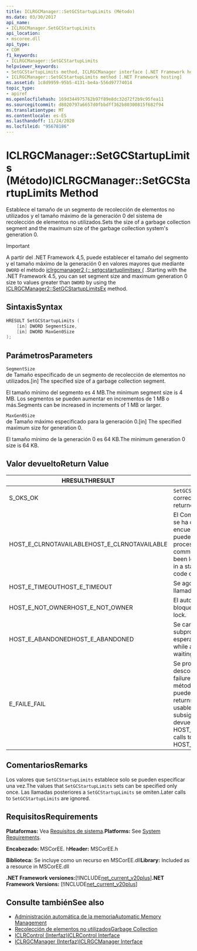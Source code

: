 ```yaml
---
title: ICLRGCManager::SetGCStartupLimits (Método)
ms.date: 03/30/2017
api_name:
- ICLRGCManager.SetGCStartupLimits
api_location:
- mscoree.dll
api_type:
- COM
f1_keywords:
- ICLRGCManager::SetGCStartupLimits
helpviewer_keywords:
- SetGCStartupLimits method, ICLRGCManager interface [.NET Framework hosting]
- ICLRGCManager::SetGCStartupLimits method [.NET Framework hosting]
ms.assetid: 1c8d9959-95b5-4131-be4a-556d97774014
topic_type:
- apiref
ms.openlocfilehash: 169d344975762b97f89e8dc32d72f2b9c95fea11
ms.sourcegitcommit: d8020797a6657d0fbbdff362b80300815f682f94
ms.translationtype: MT
ms.contentlocale: es-ES
ms.lasthandoff: 11/24/2020
ms.locfileid: "95678186"
---
```

# <a name="iclrgcmanagersetgcstartuplimits-method"></a><span data-ttu-id="39e92-102">ICLRGCManager::SetGCStartupLimits (Método)</span><span class="sxs-lookup"><span data-stu-id="39e92-102">ICLRGCManager::SetGCStartupLimits Method</span></span>

<span data-ttu-id="39e92-103">Establece el tamaño de un segmento de recolección de elementos no utilizados y el tamaño máximo de la generación 0 del sistema de recolección de elementos no utilizados.</span><span class="sxs-lookup"><span data-stu-id="39e92-103">Sets the size of a garbage collection segment and the maximum size of the garbage collection system's generation 0.</span></span>  
  
> [!IMPORTANT]
> <span data-ttu-id="39e92-104">A partir del .NET Framework 4,5, puede establecer el tamaño del segmento y el tamaño máximo de la generación 0 en valores mayores que mediante `DWORD` el método [iclrgcmanager2 (:: setgcstartuplimitsex (](iclrgcmanager2-setgcstartuplimitsex-method.md) .</span><span class="sxs-lookup"><span data-stu-id="39e92-104">Starting with the .NET Framework 4.5, you can set segment size and maximum generation 0 size to values greater than `DWORD` by using the [ICLRGCManager2::SetGCStartupLimitsEx](iclrgcmanager2-setgcstartuplimitsex-method.md) method.</span></span>  
  
## <a name="syntax"></a><span data-ttu-id="39e92-105">Sintaxis</span><span class="sxs-lookup"><span data-stu-id="39e92-105">Syntax</span></span>  
  
```cpp  
HRESULT SetGCStartupLimits (  
    [in] DWORD SegmentSize,
    [in] DWORD MaxGen0Size  
);  
```  
  
## <a name="parameters"></a><span data-ttu-id="39e92-106">Parámetros</span><span class="sxs-lookup"><span data-stu-id="39e92-106">Parameters</span></span>  

 `SegmentSize`  
 <span data-ttu-id="39e92-107">de Tamaño especificado de un segmento de recolección de elementos no utilizados.</span><span class="sxs-lookup"><span data-stu-id="39e92-107">[in] The specified size of a garbage collection segment.</span></span>  
  
 <span data-ttu-id="39e92-108">El tamaño mínimo del segmento es 4 MB.</span><span class="sxs-lookup"><span data-stu-id="39e92-108">The minimum segment size is 4 MB.</span></span> <span data-ttu-id="39e92-109">Los segmentos se pueden aumentar en incrementos de 1 MB o más.</span><span class="sxs-lookup"><span data-stu-id="39e92-109">Segments can be increased in increments of 1 MB or larger.</span></span>  
  
 `MaxGen0Size`  
 <span data-ttu-id="39e92-110">de Tamaño máximo especificado para la generación 0.</span><span class="sxs-lookup"><span data-stu-id="39e92-110">[in] The specified maximum size for generation 0.</span></span>  
  
 <span data-ttu-id="39e92-111">El tamaño mínimo de la generación 0 es 64 KB.</span><span class="sxs-lookup"><span data-stu-id="39e92-111">The minimum generation 0 size is 64 KB.</span></span>  
  
## <a name="return-value"></a><span data-ttu-id="39e92-112">Valor devuelto</span><span class="sxs-lookup"><span data-stu-id="39e92-112">Return Value</span></span>  
  
|<span data-ttu-id="39e92-113">HRESULT</span><span class="sxs-lookup"><span data-stu-id="39e92-113">HRESULT</span></span>|<span data-ttu-id="39e92-114">Descripción</span><span class="sxs-lookup"><span data-stu-id="39e92-114">Description</span></span>|  
|-------------|-----------------|  
|<span data-ttu-id="39e92-115">S_OK</span><span class="sxs-lookup"><span data-stu-id="39e92-115">S_OK</span></span>|<span data-ttu-id="39e92-116">`SetGCStartupLimits` se devolvió correctamente.</span><span class="sxs-lookup"><span data-stu-id="39e92-116">`SetGCStartupLimits` returned successfully.</span></span>|  
|<span data-ttu-id="39e92-117">HOST_E_CLRNOTAVAILABLE</span><span class="sxs-lookup"><span data-stu-id="39e92-117">HOST_E_CLRNOTAVAILABLE</span></span>|<span data-ttu-id="39e92-118">El Common Language Runtime (CLR) no se ha cargado en un proceso o el CLR se encuentra en un estado en el que no puede ejecutar código administrado ni procesar la llamada correctamente.</span><span class="sxs-lookup"><span data-stu-id="39e92-118">The common language runtime (CLR) has not been loaded into a process, or the CLR is in a state in which it cannot run managed code or process the call successfully.</span></span>|  
|<span data-ttu-id="39e92-119">HOST_E_TIMEOUT</span><span class="sxs-lookup"><span data-stu-id="39e92-119">HOST_E_TIMEOUT</span></span>|<span data-ttu-id="39e92-120">Se agotó el tiempo de espera de la llamada.</span><span class="sxs-lookup"><span data-stu-id="39e92-120">The call timed out.</span></span>|  
|<span data-ttu-id="39e92-121">HOST_E_NOT_OWNER</span><span class="sxs-lookup"><span data-stu-id="39e92-121">HOST_E_NOT_OWNER</span></span>|<span data-ttu-id="39e92-122">El autor de la llamada no posee el bloqueo.</span><span class="sxs-lookup"><span data-stu-id="39e92-122">The caller does not own the lock.</span></span>|  
|<span data-ttu-id="39e92-123">HOST_E_ABANDONED</span><span class="sxs-lookup"><span data-stu-id="39e92-123">HOST_E_ABANDONED</span></span>|<span data-ttu-id="39e92-124">Se canceló un evento mientras un subproceso o fibra bloqueados estaba esperando en él.</span><span class="sxs-lookup"><span data-stu-id="39e92-124">An event was canceled while a blocked thread or fiber was waiting on it.</span></span>|  
|<span data-ttu-id="39e92-125">E_FAIL</span><span class="sxs-lookup"><span data-stu-id="39e92-125">E_FAIL</span></span>|<span data-ttu-id="39e92-126">Se produjo un error grave desconocido.</span><span class="sxs-lookup"><span data-stu-id="39e92-126">An unknown catastrophic failure occurred.</span></span> <span data-ttu-id="39e92-127">Después de que un método devuelve E_FAIL, CLR ya no se puede usar en el proceso.</span><span class="sxs-lookup"><span data-stu-id="39e92-127">After a method returns E_FAIL, the CLR is no longer usable within the process.</span></span> <span data-ttu-id="39e92-128">Las llamadas subsiguientes a métodos de hospedaje devuelven HOST_E_CLRNOTAVAILABLE.</span><span class="sxs-lookup"><span data-stu-id="39e92-128">Subsequent calls to hosting methods return HOST_E_CLRNOTAVAILABLE.</span></span>|  
  
## <a name="remarks"></a><span data-ttu-id="39e92-129">Comentarios</span><span class="sxs-lookup"><span data-stu-id="39e92-129">Remarks</span></span>  

 <span data-ttu-id="39e92-130">Los valores que `SetGCStartupLimits` establece solo se pueden especificar una vez.</span><span class="sxs-lookup"><span data-stu-id="39e92-130">The values that `SetGCStartupLimits` sets can be specified only once.</span></span> <span data-ttu-id="39e92-131">Las llamadas posteriores a `SetGCStartupLimits` se omiten.</span><span class="sxs-lookup"><span data-stu-id="39e92-131">Later calls to `SetGCStartupLimits` are ignored.</span></span>  
  
## <a name="requirements"></a><span data-ttu-id="39e92-132">Requisitos</span><span class="sxs-lookup"><span data-stu-id="39e92-132">Requirements</span></span>  

 <span data-ttu-id="39e92-133">**Plataformas:** Vea [Requisitos de sistema](../../get-started/system-requirements.md).</span><span class="sxs-lookup"><span data-stu-id="39e92-133">**Platforms:** See [System Requirements](../../get-started/system-requirements.md).</span></span>  
  
 <span data-ttu-id="39e92-134">**Encabezado:** MSCorEE. h</span><span class="sxs-lookup"><span data-stu-id="39e92-134">**Header:** MSCorEE.h</span></span>  
  
 <span data-ttu-id="39e92-135">**Biblioteca:** Se incluye como un recurso en MSCorEE.dll</span><span class="sxs-lookup"><span data-stu-id="39e92-135">**Library:** Included as a resource in MSCorEE.dll</span></span>  
  
 <span data-ttu-id="39e92-136">**.NET Framework versiones:**[!INCLUDE[net_current_v20plus](../../../../includes/net-current-v20plus-md.md)]</span><span class="sxs-lookup"><span data-stu-id="39e92-136">**.NET Framework Versions:** [!INCLUDE[net_current_v20plus](../../../../includes/net-current-v20plus-md.md)]</span></span>  
  
## <a name="see-also"></a><span data-ttu-id="39e92-137">Consulte también</span><span class="sxs-lookup"><span data-stu-id="39e92-137">See also</span></span>

- [<span data-ttu-id="39e92-138">Administración automática de la memoria</span><span class="sxs-lookup"><span data-stu-id="39e92-138">Automatic Memory Management</span></span>](../../../standard/automatic-memory-management.md)
- [<span data-ttu-id="39e92-139">Recolección de elementos no utilizados</span><span class="sxs-lookup"><span data-stu-id="39e92-139">Garbage Collection</span></span>](../../../standard/garbage-collection/index.md)
- [<span data-ttu-id="39e92-140">ICLRControl (Interfaz)</span><span class="sxs-lookup"><span data-stu-id="39e92-140">ICLRControl Interface</span></span>](iclrcontrol-interface.md)
- [<span data-ttu-id="39e92-141">ICLRGCManager (Interfaz)</span><span class="sxs-lookup"><span data-stu-id="39e92-141">ICLRGCManager Interface</span></span>](iclrgcmanager-interface.md)
